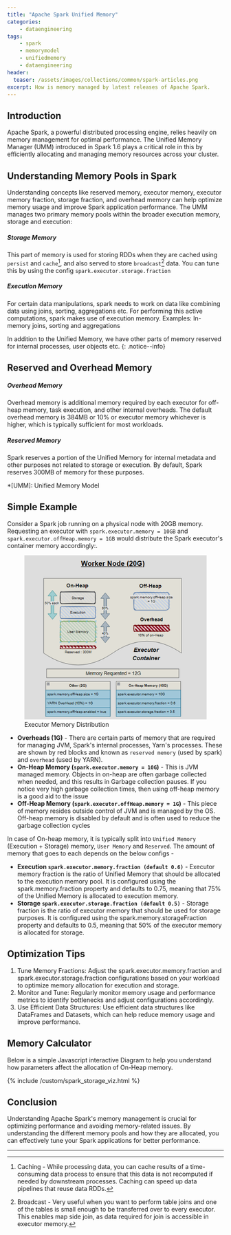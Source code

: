 ```yaml
---
title: "Apache Spark Unified Memory"
categories:
    - dataengineering
tags:
    - spark
    - memorymodel
    - unifiedmemory
    - dataengineering
header: 
  teaser: /assets/images/collections/common/spark-articles.png
excerpt: How is memory managed by latest releases of Apache Spark.
---
```


## Introduction

Apache Spark, a powerful distributed processing engine, relies heavily on memory management for optimal performance. The Unified Memory Manager (UMM) introduced in Spark 1.6 plays a critical role in this by efficiently allocating and managing memory resources across your cluster. 

## Understanding Memory Pools in Spark
Understanding concepts like reserved memory, executor memory, executor memory fraction, storage fraction, and overhead memory can help optimize memory usage and improve Spark application performance. The UMM manages two primary memory pools within the broader execution memory, storage and execution:

##### Storage Memory
This part of memory is used for storing RDDs when they are cached using `persist` and `cache`[^Caching], and also served to store `broadcast`[^Broadcast] data. You can tune this by using the config `spark.executor.storage.fraction`

##### Execution Memory
For certain data manipulations, spark needs to work on data like combining data using joins, sorting, aggregations etc. For performing this active computations, spark makes use of execution memory.
Examples: In-memory joins, sorting and aggregations

In addition to the Unified Memory, we have other parts of memory reserved for internal processes, user objects etc.
{: .notice--info}

## Reserved and Overhead Memory

##### Overhead Memory
Overhead memory is additional memory required by each executor for off-heap memory, task execution, and other internal overheads. The default overhead memory is 384MB or 10% or executor memory whichever is higher, which is typically sufficient for most workloads.

##### Reserved Memory
Spark reserves a portion of the Unified Memory for internal metadata and other purposes not related to storage or execution. By default, Spark reserves 300MB of memory for these purposes.

*[UMM]: Unified Memory Model

## Simple Example

Consider a Spark job running on a physical node with 20GB memory. Requesting an executor with `spark.executor.memory = 10GB` and` spark.executor.offHeap.memory = 1GB` would distribute the Spark executor's container memory accordingly:.

<figure style="max-width: 450px" class="align-center">
  <div class="image-wrapper">
    <img src="/assets/images/collections/posts/2024-03-12-Apache-spark-memory-management/Spark Memory.png" alt="Spark executor memory distribution">

  </div>
  <figcaption>Executor Memory Distribution</figcaption>
</figure> 

* __Overheads (1G)__ - There are certain parts of memory that are required for managing JVM, Spark's internal processes, Yarn's processes. These are shown by red blocks and known as `reserved memory` (used by spark) and `overhead` (used by YARN).
* __On-Heap Memory (`spark.executor.memory = 10G`)__ - This is JVM managed memory. Objects in on-heap are often garbage collected when needed, and this results in Garbage collection pauses. If you notice very high garbage collection times, then using off-heap memory is a good aid to the issue
* __Off-Heap Memory (`spark.executor.offHeap.memory = 1G`)__ - This piece of memory resides outside control of JVM and is managed by the OS. Off-heap memory is disabled by default and is often used to reduce the garbage collection cycles

In case of On-heap memory, it is typically split into `Unified Memory` (Execution + Storage) memory, `User Memory` and `Reserved`. The amount of memory that goes to each depends on the below configs - 

* __Execution `spark.executor.memory.fraction (default 0.6)`__ - Executor memory fraction is the ratio of Unified Memory that should be allocated to the execution memory pool. It is configured using the spark.memory.fraction property and defaults to 0.75, meaning that 75% of the Unified Memory is allocated to execution memory.
* __Storage `spark.executor.storage.fraction (default 0.5)`__ - Storage fraction is the ratio of executor memory that should be used for storage purposes. It is configured using the spark.memory.storageFraction property and defaults to 0.5, meaning that 50% of the executor memory is allocated for storage. 

## Optimization Tips
1. Tune Memory Fractions: Adjust the spark.executor.memory.fraction and spark.executor.storage.fraction configurations based on your workload to optimize memory allocation for execution and storage.
2. Monitor and Tune: Regularly monitor memory usage and performance metrics to identify bottlenecks and adjust configurations accordingly.
3. Use Efficient Data Structures: Use efficient data structures like DataFrames and Datasets, which can help reduce memory usage and improve performance.

## Memory Calculator
Below is a simple Javascript interactive Diagram to help you understand how parameters affect the allocation of On-Heap memory.

{% include /custom/spark_storage_viz.html %}

## Conclusion
Understanding Apache Spark's memory management is crucial for optimizing performance and avoiding memory-related issues. By understanding the different memory pools and how they are allocated, you can effectively tune your Spark applications for better performance.

---


[^Caching]: Caching - While processing data, you can cache results of a time-consuming data process to ensure that this data is not recomputed if needed by downstream processes. Caching can speed up data pipelines that reuse data RDDs.

[^Broadcast]: Broadcast - Very useful when you want to perform table joins and one of the tables is small enough to be transferred over to every executor. This enables map side join, as data required for join is accessible in executor memory.














